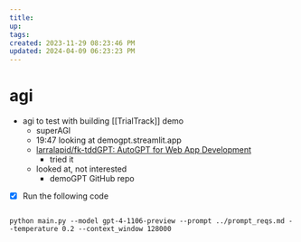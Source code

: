 ```yaml
---
title:
up: 
tags: 
created: 2023-11-29 08:23:46 PM
updated: 2024-04-09 06:23:23 PM
---
```

# agi
* agi to test with building [[TrialTrack]] demo 
	- superAGI
	- 19:47 looking at demogpt.streamlit.app
	- [larralapid/fk-tddGPT: AutoGPT for Web App Development](https://github.com/larralapid/fk-tddGPT)
		- tried it 
	- looked at, not interested 
		- demoGPT GitHub repo



* [x] Run the following code 
```

python main.py --model gpt-4-1106-preview --prompt ../prompt_reqs.md --temperature 0.2 --context_window 128000
```